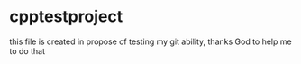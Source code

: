 # cpptestproject
this file is created in propose of testing my git ability, thanks God to help me to do that
